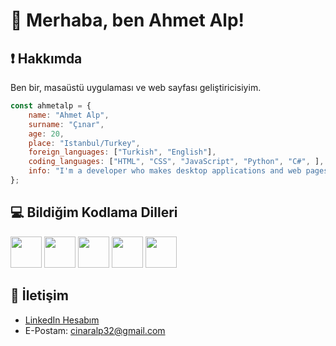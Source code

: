 # 👋 Merhaba, ben Ahmet Alp!

## ❗ Hakkımda
Ben bir, masaüstü uygulaması ve web sayfası geliştiricisiyim.
```js
const ahmetalp = {
    name: "Ahmet Alp",
    surname: "Çınar",
    age: 20,
    place: "Istanbul/Turkey",
    foreign_languages: ["Turkish", "English"],
    coding_languages: ["HTML", "CSS", "JavaScript", "Python", "C#", ],
    info: "I'm a developer who makes desktop applications and web pages.",
};
```

## 💻 Bildiğim Kodlama Dilleri
<img src="https://simpleicons.org/icons/html.svg" width="50" height="50"> <img src="https://simpleicons.org/icons/css.svg" width="50" height="50"> <img src="https://simpleicons.org/icons/javascript.svg" width="50" height="50"> <img src="https://simpleicons.org/icons/python.svg" width="50" height="50"> <img src="https://simpleicons.org/icons/c#.svg" width="50" height="50">

## 📧 İletişim
- [LinkedIn Hesabım](https://www.linkedin.com/in/ahmetalpcinar)
- E-Postam: cinaralp32@gmail.com
